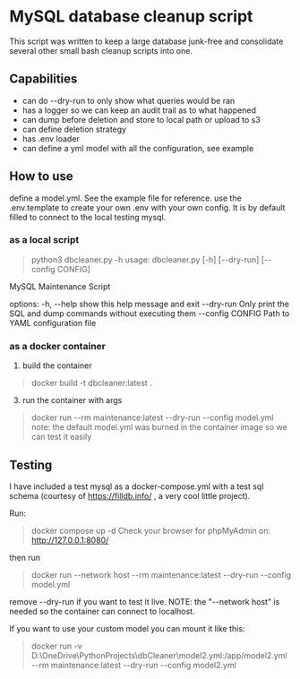 # MySQL database cleanup script
This script was written to keep a large database junk-free and consolidate several other small bash cleanup scripts into one. 

## Capabilities
 - can do --dry-run to only show what queries would be ran
 - has a logger so we can keep an audit trail as to what happened
 - can dump before deletion and store to local path or upload to s3
 - can define deletion strategy
 - has .env loader
 - can define a yml model with all the configuration, see example

## How to use
define a model.yml. See the example file for reference.
use the .env.template to create your own .env with your own config. It is by default filled to connect to the local testing mysql.

### as a local script
>python3 dbcleaner.py -h
usage: dbcleaner.py [-h] [--dry-run] [--config CONFIG]

MySQL Maintenance Script

options:
-h, --help       show this help message and exit
--dry-run        Only print the SQL and dump commands without executing them
--config CONFIG  Path to YAML configuration file

### as a docker container
1. build the container
>docker build -t dbcleaner:latest .
3. run the container with args
>docker run --rm maintenance:latest --dry-run --config model.yml
note: the default model.yml was burned in the container image so we can test it easily

## Testing
I have included a test mysql as a docker-compose.yml with a test sql schema (courtesy of https://filldb.info/ , a very cool little project).

Run:
>docker compose up -d
Check your browser for phpMyAdmin on:
http://127.0.0.1:8080/

then run
>docker run  --network host --rm maintenance:latest --dry-run --config model.yml

remove --dry-run if you want to test it live. NOTE: the "--network host" is needed so the container can connect to localhost.


If you want to use your custom model you can mount it like this:
>docker run   -v D:\OneDrive\PythonProjects\dbCleaner\model2.yml:/app/model2.yml --rm maintenance:latest --dry-run --config model2.yml
